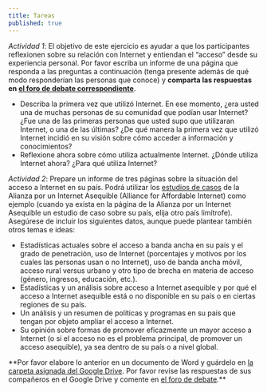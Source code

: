 ```yaml
---
title: Tareas
published: true
---
```


*Actividad 1*:  El objetivo de este ejercicio es ayudar a que los participantes reflexionen sobre su relación con Internet y entiendan el “acceso” desde su experiencia personal. Por favor escriba un informe de una página que responda a las preguntas a continuación (tenga presente además de qué modo responderían las personas que conoce) y **comparta las respuestas en <a href="http://discourse.p2pu.org/c/internet-abierto" target="_blank">el foro de debate correspondiente</a>**. 
<ul><li>Describa la primera vez que utilizó Internet. En ese momento, ¿era usted una de muchas personas de su comunidad que podían usar Internet? ¿Fue una de las primeras personas que usted supo que utilizaran Internet, o una de las últimas? ¿De qué manera la primera vez que utilizó Internet incidió en su visión sobre cómo acceder a información y conocimientos?</li>
<li>Reflexione ahora sobre cómo utiliza actualmente Internet. ¿Dónde utiliza Internet ahora? ¿Para qué utiliza Internet? </li> </ul>

*Actividad 2*: Prepare un informe de tres páginas sobre la situación del acceso a Internet en su país. Podrá utilizar los <a href="http://a4ai.org/policy-research/country-case-studies2/" target="_blank">estudios de casos</a> de la Alianza por un Internet Asequible (Alliance for Affordable Internet) como ejemplo (cuando ya exista en la página de la Alianza por un Internet Asequible un estudio de caso sobre su país, elija otro país limítrofe). Asegúrese de incluir los siguientes datos, aunque puede plantear también otros temas e ideas:
<ul><li>Estadísticas actuales sobre el acceso a banda ancha en su país y el grado de penetración, uso de Internet (porcentajes y motivos por los cuales las personas usan o no Internet), uso de banda ancha móvil, acceso rural versus urbano y otro tipo de brecha en materia de acceso (género, ingresos, educación, etc.).</li>
<li>Estadísticas y un análisis sobre acceso a Internet asequible y por qué el acceso a Internet asequible está o no disponible en su país o en ciertas regiones de su país. </li>
<li>Un análisis y un resumen de políticas y programas en su país que tengan por objeto ampliar el acceso a Internet.</li>
<li>Su opinión sobre formas de promover eficazmente un mayor acceso a Internet (o si el acceso no es el problema principal, de promover un acceso asequible), ya sea dentro de su país o a nivel global. </li></ul>
**Por favor elabore lo anterior en un documento de Word y guárdelo en <a href="https://drive.google.com/open?id=0BwHOpDi7VlbbY0ZTLUhGWHUxczQ&authuser=0" target="_blank">la carpeta asignada del Google Drive</a>. Por favor revise las respuestas de sus compañeros en el Google Drive y comente en <a href="http://discourse.p2pu.org/c/internet-abierto" target="_blank">el foro de debate</a>.**
